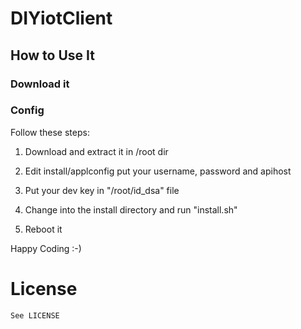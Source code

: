 # DIYiotClient


## How to Use It

### Download it

### Config

Follow these steps:

1. Download and extract it in /root dir

2. Edit install/applconfig
   put your  username, password and apihost

3. Put your dev key in "/root/id_dsa" file

4. Change into the install directory and run "install.sh"

5. Reboot it


Happy Coding :-)


# License
	See LICENSE
